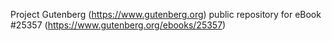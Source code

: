 Project Gutenberg (https://www.gutenberg.org) public repository for eBook #25357 (https://www.gutenberg.org/ebooks/25357)
